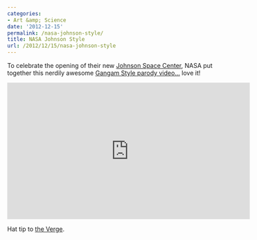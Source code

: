 ```yaml
---
categories:
- Art &amp; Science
date: '2012-12-15'
permalink: /nasa-johnson-style/
title: NASA Johnson Style
url: /2012/12/15/nasa-johnson-style
---
```


To celebrate the opening of their new <a href="http://www.nasa.gov/centers/johnson/home/index.html">Johnson Space Center</a>, NASA put together this nerdily awesome <a href="https://www.youtube.com/watch?v=2Sar5WT76kE">Gangam Style parody video...</a> love it!

<iframe width="560" height="315" src="https://www.youtube.com/embed/2Sar5WT76kE?rel=0" frameborder="0" allowfullscreen></iframe>

Hat tip to <a href="http://www.theverge.com/2012/12/14/3768868/nasa-johnson-style-parody-gangnam-style">the Verge</a>.